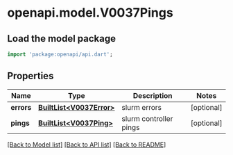 # openapi.model.V0037Pings

## Load the model package
```dart
import 'package:openapi/api.dart';
```

## Properties
Name | Type | Description | Notes
------------ | ------------- | ------------- | -------------
**errors** | [**BuiltList&lt;V0037Error&gt;**](V0037Error.md) | slurm errors | [optional] 
**pings** | [**BuiltList&lt;V0037Ping&gt;**](V0037Ping.md) | slurm controller pings | [optional] 

[[Back to Model list]](../README.md#documentation-for-models) [[Back to API list]](../README.md#documentation-for-api-endpoints) [[Back to README]](../README.md)


